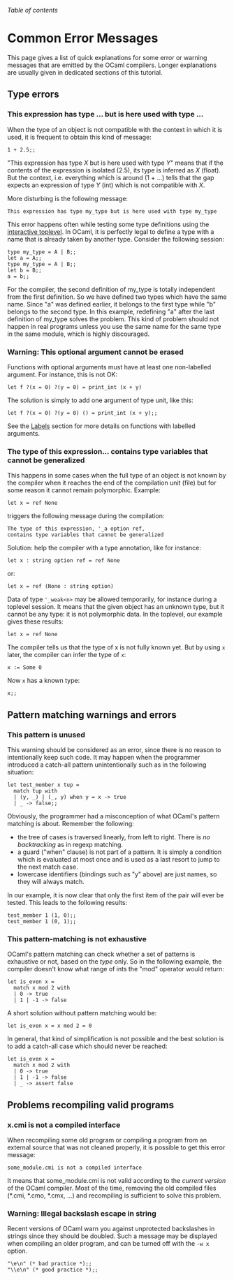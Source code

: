 <!-- ((! set title Common Error Messages !)) ((! set learn !)) -->

*Table of contents*

# Common Error Messages
This page gives a list of quick explanations for some error or warning
messages that are emitted by the OCaml compilers. Longer explanations
are usually given in dedicated sections of this tutorial.

## Type errors
###  This expression has type ... but is here used with type ...
When the type of an object is not compatible with the context in which
it is used, it is frequent to obtain this kind of message:

```ocamltop
1 + 2.5;;
```
"This expression has type *X* but is here used with type *Y*" means that
if the contents of the expression is isolated (2.5), its type is
inferred as *X* (float). But the context, i.e. everything which is
around (1 + ...) tells that the gap expects an expression of type *Y*
(int) which is not compatible with *X*.

More disturbing is the following message:

```text
This expression has type my_type but is here used with type my_type
```
This error happens often while testing some type definitions using the
[interactive toplevel](basics.html).  In OCaml, it is perfectly legal
to define a type with a name
that is already taken by another type. Consider the following session:

```ocamltop
type my_type = A | B;;
let a = A;;
type my_type = A | B;;
let b = B;;
a = b;;
```
For the compiler, the second definition of my_type is totally
independent from the first definition. So we have defined two types
which have the same name. Since "a" was defined earlier, it belongs to
the first type while "b" belongs to the second type. In this example,
redefining "a" after the last definition of my_type solves the problem.
This kind of problem should not happen in real programs unless you use
the same name for the same type in the same module, which is highly
discouraged.

###  Warning: This optional argument cannot be erased
Functions with optional arguments must have at least one non-labelled
argument. For instance, this is not OK:

```ocamltop
let f ?(x = 0) ?(y = 0) = print_int (x + y)
```
The solution is simply to add one argument of type unit, like this:

```ocamltop
let f ?(x = 0) ?(y = 0) () = print_int (x + y);;
```
See the [Labels](labels.html "Labels") section for more details on
functions with labelled arguments.

###  The type of this expression... contains type variables that cannot be generalized
This happens in some cases when the full type of an object is not known
by the compiler when it reaches the end of the compilation unit (file)
but for some reason it cannot remain polymorphic. Example:

```ocamltop
let x = ref None
```
triggers the following message during the compilation:

```text
The type of this expression, '_a option ref,
contains type variables that cannot be generalized
```
Solution: help the compiler with a type annotation, like for instance:

```ocamltop
let x : string option ref = ref None
```
or:

```ocamltop
let x = ref (None : string option)
```
Data of type `'_weak<n>` may be allowed temporarily, for instance during a
toplevel session. It means that the given object has an unknown type,
but it cannot be any type: it is not polymorphic data. In the toplevel,
our example gives these results:

```ocamltop
let x = ref None
```
The compiler tells us that the type of x is not fully known yet. But by
using `x` later, the compiler can infer the type of `x`:

```ocamltop
x := Some 0
```
Now `x` has a known type:

```ocamltop
x;;
```

## Pattern matching warnings and errors
###  This pattern is unused
This warning should be considered as an error, since there is no reason
to intentionally keep such code. It may happen when the programmer
introduced a catch-all pattern unintentionally such as in the following
situation:

```ocamltop
let test_member x tup =
  match tup with
  | (y, _) | (_, y) when y = x -> true
  | _ -> false;;
```
Obviously, the programmer had a misconception of what OCaml's pattern
matching is about. Remember the following:

* the tree of cases is traversed linearly, from left to right. There
 is *no backtracking* as in regexp matching.
* a guard ("when" clause) is not part of a pattern. It is simply a
 condition which is evaluated at most once and is used as a last
 resort to jump to the next match case.
* lowercase identifiers (bindings such as "y" above) are just names,
 so they will always match.

In our example, it is now clear that only the first item of the pair
will ever be tested. This leads to the following results:

```ocamltop
test_member 1 (1, 0);;
test_member 1 (0, 1);;
```
###  This pattern-matching is not exhaustive
OCaml's pattern matching can check whether a set of patterns is
exhaustive or not, based on the *type* only. So in the following
example, the compiler doesn't know what range of ints the "mod" operator
would return:

```ocamltop
let is_even x =
  match x mod 2 with
  | 0 -> true
  | 1 | -1 -> false
```
A short solution without pattern matching would be:

```ocamltop
let is_even x = x mod 2 = 0
```
In general, that kind of simplification is not possible and the best
solution is to add a catch-all case which should never be reached:

```ocamltop
let is_even x =
  match x mod 2 with
  | 0 -> true
  | 1 | -1 -> false
  | _ -> assert false
```
## Problems recompiling valid programs
###  x.cmi is not a compiled interface
When recompiling some old program or compiling a program from an
external source that was not cleaned properly, it is possible to get
this error message:

```text
some_module.cmi is not a compiled interface
```
It means that some_module.cmi is not valid according to the *current
version* of the OCaml compiler. Most of the time, removing the old
compiled files (*.cmi, *.cmo, *.cmx, ...) and recompiling is
sufficient to solve this problem.
	
###  Warning: Illegal backslash escape in string
Recent versions of OCaml warn you against unprotected backslashes in
strings since they should be doubled. Such a message may be displayed
when compiling an older program, and can be turned off with the `-w x`
option.

```ocamltop
"\e\n" (* bad practice *);;
"\\e\n" (* good practice *);;
```
